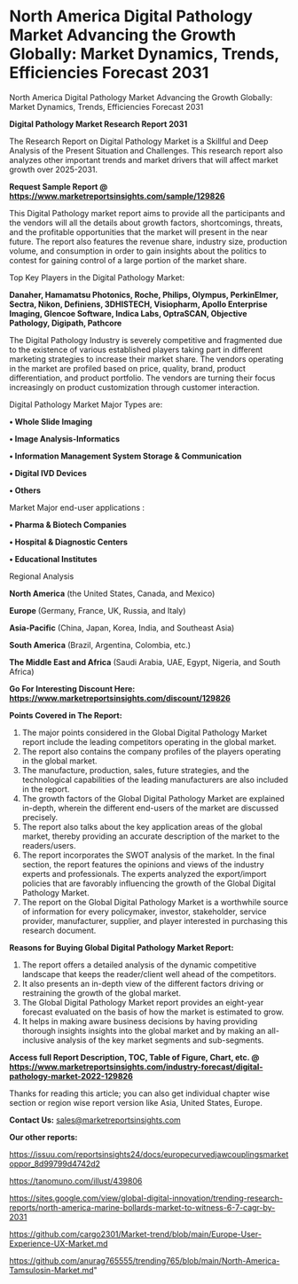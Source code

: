 # North America Digital Pathology Market Advancing the Growth Globally: Market Dynamics, Trends, Efficiencies Forecast 2031
North America Digital Pathology Market Advancing the Growth Globally: Market Dynamics, Trends, Efficiencies Forecast 2031

<strong>Digital Pathology Market Research Report 2031</strong>

The Research Report on Digital Pathology Market is a Skillful and Deep Analysis of the Present Situation and Challenges. This research report also analyzes other important trends and market drivers that will affect market growth over 2025-2031.

<strong>Request Sample Report @ <a href=https://www.marketreportsinsights.com/sample/129826>https://www.marketreportsinsights.com/sample/129826</a></strong>

This Digital Pathology market report aims to provide all the participants and the vendors will all the details about growth factors, shortcomings, threats, and the profitable opportunities that the market will present in the near future. The report also features the revenue share, industry size, production volume, and consumption in order to gain insights about the politics to contest for gaining control of a large portion of the market share.

Top Key Players in the Digital Pathology Market:

<strong>Danaher, Hamamatsu Photonics, Roche, Philips, Olympus, PerkinElmer, Sectra, Nikon, Definiens, 3DHISTECH, Visiopharm, Apollo Enterprise Imaging, Glencoe Software, Indica Labs, OptraSCAN, Objective Pathology, Digipath, Pathcore</strong>

The Digital Pathology Industry is severely competitive and fragmented due to the existence of various established players taking part in different marketing strategies to increase their market share. The vendors operating in the market are profiled based on price, quality, brand, product differentiation, and product portfolio. The vendors are turning their focus increasingly on product customization through customer interaction.

Digital Pathology Market Major Types are:

<strong>• Whole Slide Imaging

• Image Analysis-Informatics

• Information Management System Storage & Communication

• Digital IVD Devices

• Others</strong>

Market Major end-user applications :

<strong>• Pharma & Biotech Companies

• Hospital & Diagnostic Centers

• Educational Institutes</strong>

Regional Analysis

</u><strong><b>North America</b></strong> (the United States, Canada, and Mexico)

<strong><b>Europe </b></strong>(Germany, France, UK, Russia, and Italy)

<strong><b>Asia-Pacific</b></strong> (China, Japan, Korea, India, and Southeast Asia)

<strong><b>South America</b></strong> (Brazil, Argentina, Colombia, etc.)

<strong><b>The Middle East and Africa</b></strong> (Saudi Arabia, UAE, Egypt, Nigeria, and South Africa)

<strong>Go For Interesting Discount Here: <a href=https://www.marketreportsinsights.com/discount/129826>https://www.marketreportsinsights.com/discount/129826</a></strong>

<strong>Points Covered in The Report:</strong>
<ol>
  <li>The major points considered in the Global Digital Pathology Market report include the leading competitors operating in the global market.</li>
  <li>The report also contains the company profiles of the players operating in the global market.</li>
  <li>The manufacture, production, sales, future strategies, and the technological capabilities of the leading manufacturers are also included in the report.</li>
  <li>The growth factors of the Global Digital Pathology Market are explained in-depth, wherein the different end-users of the market are discussed precisely.</li>
  <li>The report also talks about the key application areas of the global market, thereby providing an accurate description of the market to the readers/users.</li>
  <li>The report incorporates the SWOT analysis of the market. In the final section, the report features the opinions and views of the industry experts and professionals. The experts analyzed the export/import policies that are favorably influencing the growth of the Global Digital Pathology Market.</li>
  <li>The report on the Global Digital Pathology Market is a worthwhile source of information for every policymaker, investor, stakeholder, service provider, manufacturer, supplier, and player interested in purchasing this research document.</li>
</ol>
<strong>Reasons for Buying Global Digital Pathology Market Report:</strong>

<ol>
  <li>The report offers a detailed analysis of the dynamic competitive landscape that keeps the reader/client well ahead of the competitors.</li>
  <li>It also presents an in-depth view of the different factors driving or restraining the growth of the global market.</li>
  <li>The Global Digital Pathology Market report provides an eight-year forecast evaluated on the basis of how the market is estimated to grow.</li>
  <li>It helps in making aware business decisions by having providing thorough insights insights into the global market and by making an all-inclusive analysis of the key market segments and sub-segments.</li>
</ol>
<strong>Access full Report Description, TOC, Table of Figure, Chart, etc. @ <a href=https://www.marketreportsinsights.com/industry-forecast/digital-pathology-market-2022-129826>https://www.marketreportsinsights.com/industry-forecast/digital-pathology-market-2022-129826</a></strong>


Thanks for reading this article; you can also get individual chapter wise section or region wise report version like Asia, United States, Europe.

<strong>Contact Us:</strong>
sales@marketreportsinsights.com

<strong>Our other reports:</strong>

<a href=https://issuu.com/reportsinsights24/docs/europecurvedjawcouplingsmarketoppor_8d99799d4742d2>https://issuu.com/reportsinsights24/docs/europecurvedjawcouplingsmarketoppor_8d99799d4742d2</a>

<a href=https://tanomuno.com/illust/439806>https://tanomuno.com/illust/439806</a>

<a href=https://sites.google.com/view/global-digital-innovation/trending-research-reports/north-america-marine-bollards-market-to-witness-6-7-cagr-by-2031>https://sites.google.com/view/global-digital-innovation/trending-research-reports/north-america-marine-bollards-market-to-witness-6-7-cagr-by-2031</a>

<a href=https://github.com/cargo2301/Market-trend/blob/main/Europe-User-Experience-UX-Market.md>https://github.com/cargo2301/Market-trend/blob/main/Europe-User-Experience-UX-Market.md</a>

<a href=https://github.com/anurag765555/trending765/blob/main/North-America-Tamsulosin-Market.md>https://github.com/anurag765555/trending765/blob/main/North-America-Tamsulosin-Market.md</a>"
